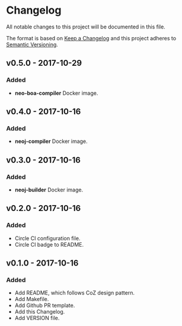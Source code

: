# Changelog

All notable changes to this project will be documented in this file.

The format is based on [Keep a Changelog](http://keepachangelog.com/en/1.0.0/) and this
project adheres to [Semantic Versioning](http://semver.org/spec/v2.0.0.html).

## v0.5.0 - 2017-10-29

### Added

- **neo-boa-compiler** Docker image.

## v0.4.0 - 2017-10-16

### Added

- **neoj-compiler** Docker image.

## v0.3.0 - 2017-10-16

### Added

- **neoj-builder** Docker image.

## v0.2.0 - 2017-10-16

### Added

- Circle CI configuration file.
- Circle CI badge to README.

## v0.1.0 - 2017-10-16

### Added

- Add README, which follows CoZ design pattern.
- Add Makefile.
- Add Github PR template.
- Add this Changelog.
- Add VERSION file.